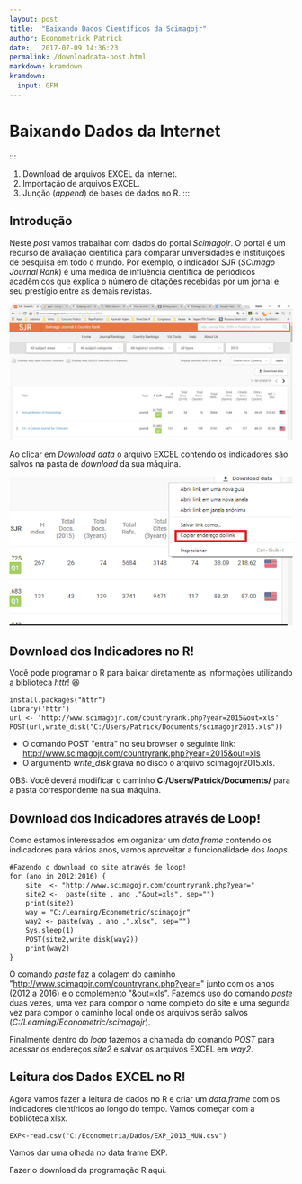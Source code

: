 ```yaml
---
layout: post
title:  "Baixando Dados Científicos da Scimagojr"
author: Econometrick Patrick
date:   2017-07-09 14:36:23
permalink: /downloaddata-post.html
markdown: kramdown
kramdown:
  input: GFM  
---
```



  # Baixando Dados da Internet

:::
1. Download de arquivos EXCEL da internet.
2. Importação de arquivos EXCEL.
3. Junção (*append*) de bases de dados no R.
:::


## Introdução

Neste *post* vamos trabalhar com dados do portal _Scimagojr_. O portal é um recurso de avaliação científica para comparar universidades e instituições de pesquisa em todo o mundo. Por exemplo, o indicador SJR (*SCImago Journal Rank*) é uma medida de influência científica de periódicos acadêmicos que explica o número de citações recebidas por um jornal e seu prestígio entre as demais revistas. 

![Site de Indicadores Científicos.](https://github.com/econometrick/econometrick.github.io/blob/master/images/scimagojr.jpg)

Ao clicar em _Download data_ o arquivo EXCEL contendo os indicadores são salvos na pasta de _download_ da sua máquina.

![Copiando endereço do arquivo.](https://github.com/econometrick/econometrick.github.io/blob/master/images/copiar%20endereco.png)

## Download dos Indicadores no R!

Você pode programar o R para baixar diretamente as informações utilizando a biblioteca *httr*! :satisfied:


```pyhton
install.packages("httr")
library('httr')
url <- 'http://www.scimagojr.com/countryrank.php?year=2015&out=xls'
POST(url,write_disk("C:/Users/Patrick/Documents/scimagojr2015.xls"))
```
- O comando POST "entra" no seu browser o seguinte link: http://www.scimagojr.com/countryrank.php?year=2015&out=xls
- O argumento *write_disk* grava no disco o arquivo scimagojr2015.xls.

OBS: Você deverá modificar o caminho **C:/Users/Patrick/Documents/** para a pasta correspondente na sua máquina. 

## Download dos Indicadores através de Loop!

Como estamos interessados em organizar um *data.frame* contendo os indicadores para vários anos, vamos aproveitar a funcionalidade dos _loops_.


```
#Fazendo o download do site através de loop!
for (ano in 2012:2016) {
    site  <- "http://www.scimagojr.com/countryrank.php?year="
    site2 <-  paste(site , ano ,"&out=xls", sep="")
    print(site2)
    way = "C:/Learning/Econometric/scimagojr"
    way2 <- paste(way , ano ,".xlsx", sep="")
    Sys.sleep(1)
    POST(site2,write_disk(way2))
    print(way2)
}
```

O comando *paste* faz a colagem do caminho "http://www.scimagojr.com/countryrank.php?year=" junto com os anos (2012 a 2016) e o complemento "&out=xls". Fazemos uso do comando *paste* duas vezes, uma vez para compor o nome completo do site e uma segunda vez para compor o caminho local onde os arquivos serão salvos (*C:/Learning/Econometric/scimagojr*). 

Finalmente dentro do *loop* fazemos a chamada do comando *POST* para acessar os endereços *site2* e salvar os arquivos EXCEL em *way2*.




## Leitura dos Dados EXCEL no R!

Agora vamos fazer a leitura de dados no R e criar um *data.frame* com os indicadores cientíricos ao longo do tempo. Vamos começar com a boblioteca xlsx.

```
EXP<-read.csv("C:/Econometria/Dados/EXP_2013_MUN.csv")
```

Vamos dar uma olhada no data frame EXP.



Fazer o download da programação R aqui.

<span class="image featured"><img src="http://miriadna.com/desctopwalls/images/max/Mountain-from-the-sand.jpg" alt=""></span>
